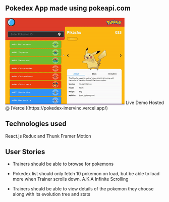 ## Pokedex App made using pokeapi.com
<img src='https://raw.githubusercontent.com/iMervinC/Pokedex/main/ezgif-7-05087edcaa3b.gif'/>
Live Demo Hosted @ [Vercel](https://pokedex-imervinc.vercel.app/)

## Technologies used
React.js
Redux and Thunk
Framer Motion

## User Stories

* Trainers should be able to browse for pokemons

* Pokedex list should only fetch 10 pokemon on load, but be able to load more when Trainer scrolls down. A.K.A Infinite Scrolling

* Trainers should be able to view details of the pokemon they choose along with its evolution tree and stats
